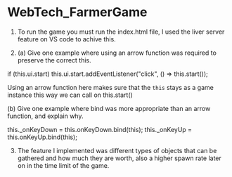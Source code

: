 # WebTech_FarmerGame

1. To run the game you must run the index.html file, I used the liver server feature on VS code to achive this.

2. (a) Give one example where using an arrow function was required to preserve the
correct this.

if (this.ui.start) this.ui.start.addEventListener("click", () => this.start());

Using an arrow function here makes sure that the `this` stays as a game instance this way we can call on this.start()

(b) Give one example where bind was more appropriate than an arrow function, and
explain why.

this._onKeyDown = this.onKeyDown.bind(this);
this._onKeyUp = this.onKeyUp.bind(this);

3. The feature I implemented was different types of objects that can be gathered and how much they are worth, also a higher spawn rate 
    later on in the time limit of the game.